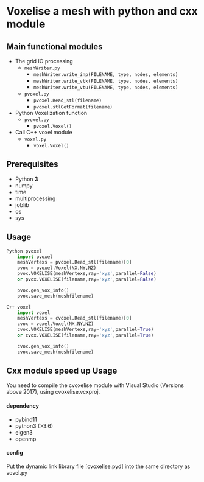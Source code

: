 # Voxelise a mesh with python and cxx module

## Main functional modules


- The grid IO processing
  - `meshWriter.py`
    - `meshWriter.write_inp(FILENAME, type, nodes, elements)`
    - `meshWriter.write_vtk(FILENAME, type, nodes, elements)`
    - `meshWriter.write_vtu(FILENAME, type, nodes, elements)`
  - `pvoxel.py` 
    - `pvoxel.Read_stl(filename)`
    - `pvoxel.stlGetFormat(filename)`
- Python Voxelization function
  - `pvoxel.py`
    - `pvoxel.Voxel()`
- Call C++ voxel module
  - `voxel.py`
    - `voxel.Voxel()`

## Prerequisites

- Python **3** 
- numpy
- time
- multiprocessing
- joblib
- os
- sys

## Usage

```python
Python pvoxel
    import pvoxel
    meshVertexs = pvoxel.Read_stl(filename)[0]
    pvox = pvoxel.Voxel(NX,NY,NZ)
    pvox.VOXELISE(meshVertexs,ray='xyz',parallel=False)
    or pvox.VOXELISE(filename,ray='xyz',parallel=False)

    pvox.gen_vox_info()
    pvox.save_mesh(meshfilename)
```
```python
C++ voxel
    import voxel
    meshVertexs = cvoxel.Read_stl(filename)[0]
    cvox = voxel.Voxel(NX,NY,NZ)
    cvox.VOXELISE(meshVertexs,ray='xyz',parallel=True)
    or cvox.VOXELISE(filename,ray='xyz',parallel=True)

    cvox.gen_vox_info()
    cvox.save_mesh(meshfilename)
```

## Cxx module speed up Usage
You need to compile the cvoxelise module with Visual Studio (Versions above 2017), using cvoxelise.vcxproj.

#### dependency

- pybind11 
- python3 (>3.6)
- eigen3 
- openmp
#### config
Put the dynamic link library file  [cvoxelise.pyd] into the same directory as vovel.py